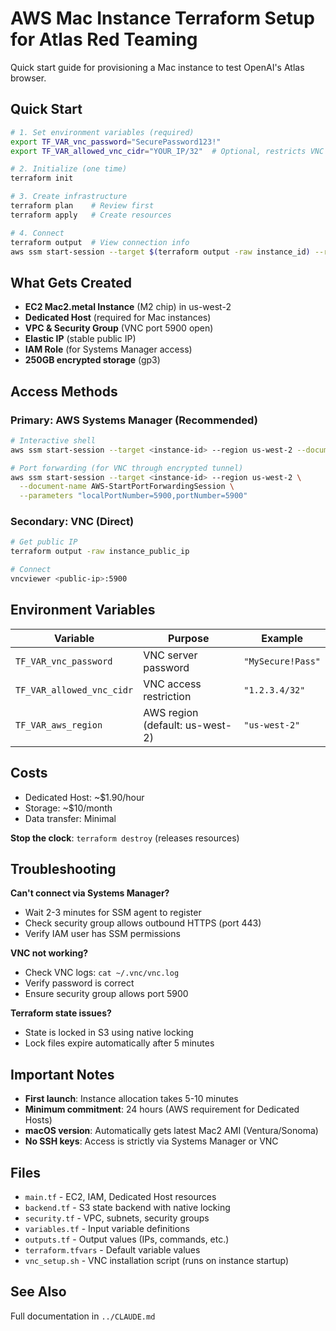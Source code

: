 # AWS Mac Instance Terraform Setup for Atlas Red Teaming

Quick start guide for provisioning a Mac instance to test OpenAI's Atlas browser.

## Quick Start

```bash
# 1. Set environment variables (required)
export TF_VAR_vnc_password="SecurePassword123!"
export TF_VAR_allowed_vnc_cidr="YOUR_IP/32"  # Optional, restricts VNC access

# 2. Initialize (one time)
terraform init

# 3. Create infrastructure
terraform plan    # Review first
terraform apply   # Create resources

# 4. Connect
terraform output  # View connection info
aws ssm start-session --target $(terraform output -raw instance_id) --region us-west-2 --document-name AWS-StartInteractiveCommand
```

## What Gets Created

- **EC2 Mac2.metal Instance** (M2 chip) in us-west-2
- **Dedicated Host** (required for Mac instances)
- **VPC & Security Group** (VNC port 5900 open)
- **Elastic IP** (stable public IP)
- **IAM Role** (for Systems Manager access)
- **250GB encrypted storage** (gp3)

## Access Methods

### Primary: AWS Systems Manager (Recommended)
```bash
# Interactive shell
aws ssm start-session --target <instance-id> --region us-west-2 --document-name AWS-StartInteractiveCommand

# Port forwarding (for VNC through encrypted tunnel)
aws ssm start-session --target <instance-id> --region us-west-2 \
  --document-name AWS-StartPortForwardingSession \
  --parameters "localPortNumber=5900,portNumber=5900"
```

### Secondary: VNC (Direct)
```bash
# Get public IP
terraform output -raw instance_public_ip

# Connect
vncviewer <public-ip>:5900
```

## Environment Variables

| Variable | Purpose | Example |
|----------|---------|---------|
| `TF_VAR_vnc_password` | VNC server password | `"MySecure!Pass"` |
| `TF_VAR_allowed_vnc_cidr` | VNC access restriction | `"1.2.3.4/32"` |
| `TF_VAR_aws_region` | AWS region (default: us-west-2) | `"us-west-2"` |

## Costs

- Dedicated Host: ~$1.90/hour
- Storage: ~$10/month
- Data transfer: Minimal

**Stop the clock**: `terraform destroy` (releases resources)

## Troubleshooting

**Can't connect via Systems Manager?**
- Wait 2-3 minutes for SSM agent to register
- Check security group allows outbound HTTPS (port 443)
- Verify IAM user has SSM permissions

**VNC not working?**
- Check VNC logs: `cat ~/.vnc/vnc.log`
- Verify password is correct
- Ensure security group allows port 5900

**Terraform state issues?**
- State is locked in S3 using native locking
- Lock files expire automatically after 5 minutes

## Important Notes

- **First launch**: Instance allocation takes 5-10 minutes
- **Minimum commitment**: 24 hours (AWS requirement for Dedicated Hosts)
- **macOS version**: Automatically gets latest Mac2 AMI (Ventura/Sonoma)
- **No SSH keys**: Access is strictly via Systems Manager or VNC

## Files

- `main.tf` - EC2, IAM, Dedicated Host resources
- `backend.tf` - S3 state backend with native locking
- `security.tf` - VPC, subnets, security groups
- `variables.tf` - Input variable definitions
- `outputs.tf` - Output values (IPs, commands, etc.)
- `terraform.tfvars` - Default variable values
- `vnc_setup.sh` - VNC installation script (runs on instance startup)

## See Also

Full documentation in `../CLAUDE.md`
